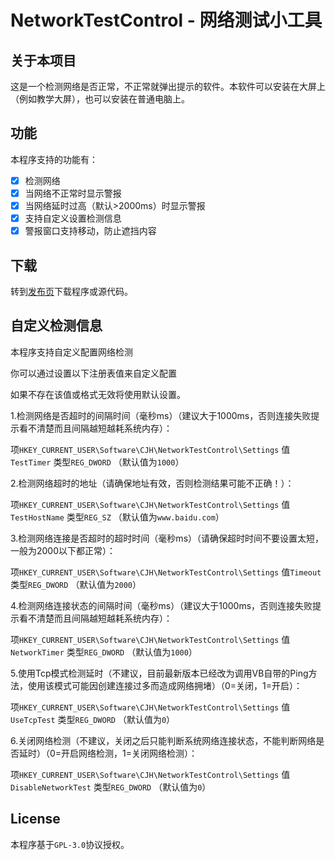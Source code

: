 # NetworkTestControl - 网络测试小工具

## 关于本项目

这是一个检测网络是否正常，不正常就弹出提示的软件。本软件可以安装在大屏上（例如教学大屏），也可以安装在普通电脑上。

## 功能

本程序支持的功能有：

- [x] 检测网络
- [x] 当网络不正常时显示警报
- [x] 当网络延时过高（默认>2000ms）时显示警报
- [x] 支持自定义设置检测信息
- [x] 警报窗口支持移动，防止遮挡内容

## 下载

转到[发布页](https://github.com/cjhdevact/NetworkTestControl/releases)下载程序或源代码。

## 自定义检测信息

本程序支持自定义配置网络检测

你可以通过设置以下注册表值来自定义配置

如果不存在该值或格式无效将使用默认设置。

1.检测网络是否超时的间隔时间（毫秒ms）（建议大于1000ms，否则连接失败提示看不清楚而且间隔越短越耗系统内存）：

项`HKEY_CURRENT_USER\Software\CJH\NetworkTestControl\Settings` 值`TestTimer` 类型`REG_DWORD` （默认值为`1000`）

2.检测网络超时的地址（请确保地址有效，否则检测结果可能不正确！）：

项`HKEY_CURRENT_USER\Software\CJH\NetworkTestControl\Settings` 值`TestHostName` 类型`REG_SZ` （默认值为`www.baidu.com`）

3.检测网络连接是否超时的超时时间（毫秒ms）（请确保超时时间不要设置太短，一般为2000以下都正常）：

项`HKEY_CURRENT_USER\Software\CJH\NetworkTestControl\Settings` 值`Timeout` 类型`REG_DWORD` （默认值为`2000`）

4.检测网络连接状态的间隔时间（毫秒ms）（建议大于1000ms，否则连接失败提示看不清楚而且间隔越短越耗系统内存）：

项`HKEY_CURRENT_USER\Software\CJH\NetworkTestControl\Settings` 值`NetworkTimer` 类型`REG_DWORD` （默认值为`1000`）

5.使用Tcp模式检测延时（不建议，目前最新版本已经改为调用VB自带的Ping方法，使用该模式可能因创建连接过多而造成网络拥堵）（0=关闭，1=开启）：

项`HKEY_CURRENT_USER\Software\CJH\NetworkTestControl\Settings` 值`UseTcpTest` 类型`REG_DWORD` （默认值为`0`）

6.关闭网络检测（不建议，关闭之后只能判断系统网络连接状态，不能判断网络是否延时）（0=开启网络检测，1=关闭网络检测）：

项`HKEY_CURRENT_USER\Software\CJH\NetworkTestControl\Settings` 值`DisableNetworkTest` 类型`REG_DWORD` （默认值为`0`）

## License

本程序基于`GPL-3.0`协议授权。